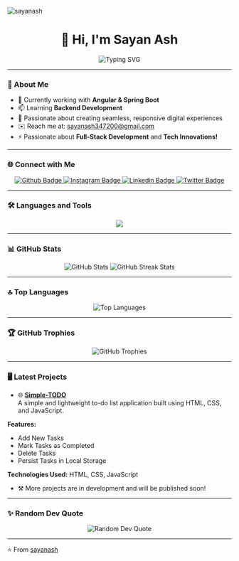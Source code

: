   <p align="left"> <img src="https://komarev.com/ghpvc/?username=sayanash&label=Profile%20views&color=0e75b6&style=flat" alt="sayanash" /> </p>

<h1 align="center">👋 Hi, I'm Sayan Ash</h1>

<p align="center">
  <img src="https://readme-typing-svg.herokuapp.com?font=Roboto&size=30&color=3498db&center=true&vCenter=true&width=450&lines=Full-Stack+Developer;Android+%26+Web+Enthusiast;Open+Source+Contributor" alt="Typing SVG">
</p>

---

### 🚀 About Me
- 🔭 Currently working with **Angular & Spring Boot**
- 📫 Learning **Backend Development**
- 🌱 Passionate about creating seamless, responsive digital experiences
- ✉️ Reach me at: [sayanash347200@gmail.com](mailto:sayanash347200@gmail.com)
- ⚡ Passionate about **Full-Stack Development** and **Tech Innovations!**

---

### 🌐 Connect with Me
<p align="center">
  <a href="https://github.com/sayanash" target="_blank">
    <img src="https://img.shields.io/badge/Github-211F1F?style=for-the-badge&logo=github&logoColor=white" alt="Github Badge"/>
  </a>
  <a href="https://www.instagram.com/s.y.n__a.s.h" target="_blank">
    <img src="https://img.shields.io/badge/Instagram-purple?style=for-the-badge&logo=instagram&logoColor=white" alt="Instagram Badge"/>
  </a>
  <a href="https://www.linkedin.com/in/sayanash" target="_blank">
    <img src="https://img.shields.io/badge/Linkedin-blue?style=for-the-badge&logo=linkedin&logoColor=white" alt="Linkedin Badge"/>
  </a>
  <a href="https://twitter.com/sayan_ash_" target="_blank">
    <img src="https://img.shields.io/badge/Twitter-1DA1F2?style=for-the-badge&logo=twitter&logoColor=white" alt="Twitter Badge"/>
  </a>
</p>

---

### 🛠️ Languages and Tools
<p align="center">
      <img src="https://skillicons.dev/icons?i=angular,arduino,aws,bootstrap,c,css,figma,firebase,git,html,java,javascript,kotlin,matlab,mysql,nodejs,photoshop,tailwind,php,postman,python,spring" />

</p>


---

### 📊 GitHub Stats
<p align="center">
  <img src="https://github-readme-stats.vercel.app/api?username=sayanash&show_icons=true&theme=blueberry" alt="GitHub Stats" />
  <img src="https://github-readme-streak-stats.herokuapp.com/?user=sayanash&theme=blueberry" alt="GitHub Streak Stats" />
</p>

---

### 🔝 Top Languages
<p align="center">
  <img src="https://github-readme-stats.vercel.app/api/top-langs/?username=sayanash&layout=compact&theme=blueberry" alt="Top Languages" />
</p>

---

### 🏆 GitHub Trophies
<p align="center">
  <img src="https://github-profile-trophy.vercel.app/?username=sayanash&theme=onedark&no-frame=true&margin-w=15" alt="GitHub Trophies" />
</p>

---

### 🖥️ Latest Projects
- 🌐 [**Simple-TODO**](https://github.com/sayanash/HackathonProject-AIBashers-SimpleTODO)  
  A simple and lightweight to-do list application built using HTML, CSS, and JavaScript.  

**Features:** 
  - Add New Tasks
  - Mark Tasks as Completed
  - Delete Tasks
  - Persist Tasks in Local Storage  
  
**Technologies Used:** HTML, CSS, JavaScript

- ⚒️ More projects are in development and will be published soon!

---

### ✨ Random Dev Quote
<p align="center">
  <img src="https://quotes-github-readme.vercel.app/api?type=horizontal&theme=radical" alt="Random Dev Quote" />
</p>

---

⭐️ From [sayanash](https://github.com/sayanash)
